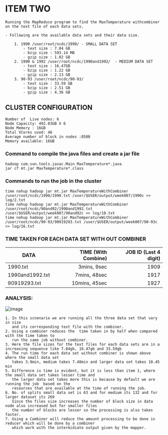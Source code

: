 # ITEM TWO

```
Running the MapReduce program to find the MaxTemperature withcombiner on the text file of each data sets.

- Following are the available data sets and their data size.

	1. 1990 /user/root/ncdc/1990/ - SMALL DATA SET
		- text size : 7.84 GB
		- bzip size : 593.14 MB
		- gzip size : 1.02 GB
	2. 1990 & 1992 /user/root/ncdc/1990and1992/  - MEDIUM DATA SET
		- text size : 16.47GB
		- bzip size : 1.22 GB
		- gzip size : 2.13 GB
	3. 90-93 /user/root/ncdc/90-93/
		- text size : 33.59 GB
		- bzip size : 2.51 GB
		- gzip size : 4.36 GB
```

## CLUSTER CONFIGURATION 
	Number of  Live nodes: 6
	Node Capacity: 492.03GB X 6
	Node Memory : 16GB
	Total VCores used: 46
	Average number of block in nodes :8500
	Memory available: 16GB
	
	

### Command to  compile the java files and create a jar file

```
hadoop com.sun.tools.javac.Main MaxTemperature*.java
jar cf mt.jar MaxTemperature*.class

```	

### Commands to run the job in the cluster

```
time nohup hadoop jar mt.jar MaxTemperatureWithCombiner /user/root/ncdc/1990/1990.txt /user/$USER/output/week007/1990c >> log/2.txt
time nohup hadoop jar mt.jar MaxTemperatureWithCombiner /user/root/ncdc/90and92/1990and1992.txt /user/$USER/output/week007/90and92c >> log/10.txt
time nohup hadoop jar mt.jar MaxTemperatureWithCombiner /user/root/ncdc/90-93/90919293.txt /user/$USER/output/week007/90-93c >> log/16.txt   
```

### TIME TAKEN FOR EACH DATA SET WITH OUT COMBINER



| DATA          	   |  TIME (With Combine)    |JOB ID (Last 4 digit)  	|
| -------------------- |------------------------:|-------------------------:|
| 1990.txt      	   |  3mins, 9sec		     | 			1909			|
| 1990and1992.txt      |  7mins, 48sec           |			1917			|
| 90919293.txt         |  10mins, 45sec 		 |			1927			|

### ANALYSIS: 

![image](https://github.com/illinoistech-itm/pmohan3/blob/master/itmd521/week-07/item-two/GRAPH.PNG "Optional title")
```
1. In this scnenario we are running all the three data set that vary in size
   and its corresponding text file with the combiner.
2. Using a combiner reduces the  time taken in by half when compared with the time taken to 
   run the same job without combiner.
3. Here the file sizes for the text files for each data sets are in a increasing sequence like 7.84gb, 16.47gb and 33.59gb
4. The run time for each data set without combiner is shown above  where the small data set 
   takes 3.9min, medium takes 7.48min and larger data set takes 10.45 min
5. Difference is time is evident, but it is less than item 1, where the small data set takes lesser time and 
   the larger data set takes more this is because by default we are running the job  based on the 
   resources that are available at the time of running the job. 
6. No. of splits small data set is 63 and for medium its 132 and for larger dataset its 269 
   Since the files size increases the number of block size in data node also increased but for smaller files 
   the number of blocks are lesser so the processing is also takes faster.
7. Using a Combiner will reduce the amount processing to be done in reducer which will be done by a combiner 
   which work with the intermidiate output given by the mapper.
```